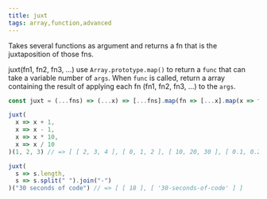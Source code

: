 ```yaml
---
title: juxt
tags: array,function,advanced
---
```


Takes several functions as argument and returns a fn that is the juxtaposition of those fns.

juxt(fn1, fn2, fn3, ...) use `Array.prototype.map()` to return a `func` that can take a variable number of `args`.
When `func` is called, return a array containing the result of applying each fn (fn1, fn2, fn3, ...) to the `args`.

```js
const juxt = (...fns) => (...x) => [...fns].map(fn => [...x].map(x => fn(x)));
```

```js
juxt(
  x => x + 1,
  x => x - 1,
  x => x * 10,
  x => x / 10
)(1, 2, 3) // => [ [ 2, 3, 4 ], [ 0, 1, 2 ], [ 10, 20, 30 ], [ 0.1, 0.2, 0.3 ] ]

juxt(
  s => s.length,
  s => s.split(" ").join("-")
)("30 seconds of code") // => [ [ 18 ], [ '30-seconds-of-code' ] ]

```
